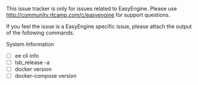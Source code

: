 This issue tracker is only for issues related to EasyEngine. Please use http://community.rtcamp.com/c/easyengine for support questions.

If you feel the issue is a EasyEngine specific issue, please attach the output of the following commands.

System Information
- [ ] ee cli info
- [ ] lsb_release -a
- [ ] docker version
- [ ] docker-compose version
